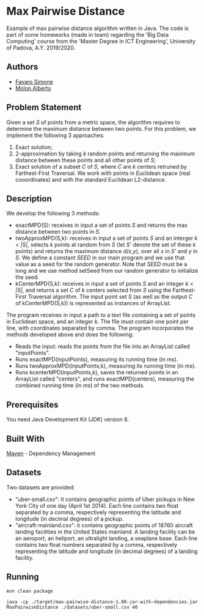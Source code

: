 # Max Pairwise Distance
Example of max pairwise distance algorithm written in Java. The code is part of some homeworks (made in team) regarding the 'Big Data Computing' course from the 'Master Degree in ICT Engineering', University of Padova, A.Y. 2019/2020.

## Authors
* [Favaro Simone](https://github.com/suerioh)
* [Molon Alberto](https://github.com/MollyLand)

## Problem Statement
Given a set _S_ of points from a metric space, the algorithm requires to determine the maximum distance between two points.
For this problem, we implement the following 3 approaches:
1. Exact solution;
2. 2-approximation by taking _k_ random points and returning the maximum distance between these points and all other points of _S_;
3. Exact solution of a subset _C_ of _S_, where _C_ are _k_ centers retruned by Farthest-First Traversal.
We work with points in Euclidean space (real cooordinates) and with the standard Euclidean L2-distance.

## Description
We develop the following 3 methods:
* exactMPD(S): receives in input a set of points _S_ and returns the max distance between two points in _S_.
* twoApproxMPD(S,k): receives in input a set of points _S_ and an interger _k < |S|_, selects _k_ points at random from _S_ (let _S'_ denote the set of these _k_ points) and returns the maximum distance _d(x,y)_, over all _x_ in _S'_ and _y_ in _S_. We define a constant _SEED_ in our main program and we use that value as a seed for the random generator. Note that _SEED_ must be a long and we use method setSeed from our random generator to initialize the seed.
* kCenterMPD(S,k): receives in input a set of points _S_ and an integer _k < |S|_, and returns a set _C_ of _k_ centers selected from _S_ using the Farthest-First Traversal algorithm.
The input point set _S_ (as well as the output _C_ of kCenterMPD(S,k)) is represented as instances of ArrayList<Vector>.

The program receives in input a path to a text file containing a set of points in Euclidean space, and an integer _k_. The file must contain one point per line, with coordinates separated by comma. The program incorporates the methods developed above and does the following:
* Reads the input: reads the points from the file into an ArrayList<Vector> called "inputPoints".
* Runs exactMPD(inputPoints), measuring its running time (in ms).
* Runs twoApproxMPD(inputPoints,k), measuring its running time (in ms).
* Runs kcenterMPD(inputPoints,k), saves the returned points in an ArrayList<Vector> called "centers", and runs exactMPD(centers), measuring the combined running time (in ms) of the two methods.

## Prerequisites
You need Java Development Kit (JDK) version 8.

## Built With
[Maven](https://maven.apache.org/) - Dependency Management

## Datasets
Two datasets are provided:
* "uber-small.csv": it contains geographic points of Uber pickups in New York City of one day (April 1st 2014). Each line contains two float separated by a comma, respectively representing the latitude and longitude (in decimal degrees) of a pickup.
* "aircraft-mainland.csv": it contains geographic points of 18760 aircraft landing facilities in the United States mainland. A landing facility can be an aeroport, an heliport, an ultralight landing, a seaplane base. Each line contains two float numbers separated by a comma, respectively representing the latitude and longitude (in decimal degrees) of a landing facility.

## Running
```
mvn clean package
```
```
java -cp ./target/max-pairwise-distance-1.00-jar-with-dependencies.jar MaxPairwiseDistance ./datasets/uber-small.csv 40
```